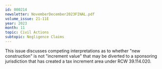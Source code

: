 ```yaml
---
id: 000214
newsletter: NovemberDecember2023FINAL.pdf
volume_issue: 21-11E
year: 2023
month: 11
topic: Civil Actions
subtopic: Negligence Claims
---
```


This issue discusses competing interpretations as to whether "new construction" is not "increment value" that may be diverted to a sponsoring jurisdiction that has created a tax increment area under RCW 39.114.020.